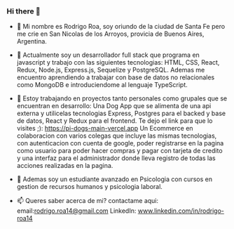 ### Hi there 👋



- 🔭 Mi nombre es Rodrigo Roa, soy oriundo de la ciudad de Santa Fe pero me crie en San Nicolas de los Arroyos, provicia de Buenos Aires, Argentina.

- 🌱 Actualmente soy un desarrollador full stack que programa en javascript y trabajo con las siguientes tecnologias:
      HTML, CSS, React, Redux, Node.js, Express.js, Sequelize y PostgreSQL. Ademas me encuentro aprendiendo a trabajar con base de datos no relacionales como MongoDB e 
      introduciendome al lenguaje TypeScript.

- 👯  Estoy trabajando en proyectos tanto personales como grupales que se encuentran en desarrollo:
Una Dog App que se alimenta de una api externa y utilicelas tecnologias Express, Postgres para el backed y base de datos, React y Redux para el frontend. Te dejo el link para que lo visites ;): https://pi-dogs-main-vercel.app 
Un Ecommerce en colaboracion con varios colegas que incluye las mismas tecnologias, con autenticacion con cuenta de google, poder registrarse en la pagina como usuario para poder hacer compras y pagar con tarjeta de credito y una interfaz para el administrador donde lleva registro de todas las acciones realizadas en la pagina.

- 🤔 Ademas soy un estudiante avanzado en Psicologia con cursos en gestion de recursos humanos y psicologia laboral.

- 📫 Queres saber acerca de mi? contactame aqui:
     email:rodrigo.roa14@gmail.com
     LinkedIn: www.linkedin.com/in/rodrigo-roa14


